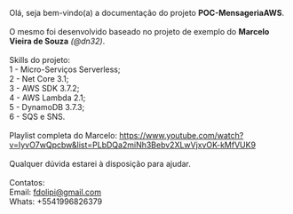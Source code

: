 Olá, seja bem-vindo(a) a documentação do projeto <b>POC-MensageriaAWS</b>.
<br><br>
O mesmo foi desenvolvido baseado no projeto de exemplo do <b>Marcelo Vieira de Souza</b> <i>(@dn32)</i>.
<br><br>
Skills do projeto:
<br>
1 - Micro-Serviços Serverless;<br>
2 - Net Core 3.1;<br>
3 - AWS SDK 3.7.2;<br>
4 - AWS Lambda 2.1;<br>
5 - DynamoDB 3.7.3;<br>
6 - SQS e SNS.
<br><br>
Playlist completa do Marcelo: https://www.youtube.com/watch?v=IyvO7wQpcbw&list=PLbDQa2miNh3Bebv2XLwVjxvOK-kMfVUK9
<br><br>
Qualquer dúvida estarei à disposição para ajudar.
<br><br>
Contatos:
<br>
Email: fdolipi@gmail.com
<br>
Whats: +5541996826379
